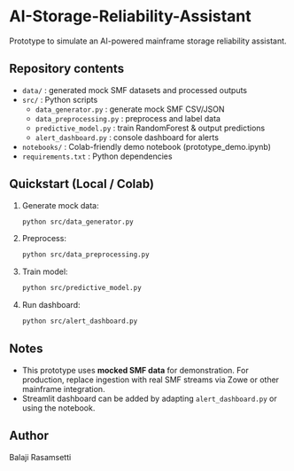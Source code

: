 # AI-Storage-Reliability-Assistant

Prototype to simulate an AI-powered mainframe storage reliability assistant.

## Repository contents
- `data/` : generated mock SMF datasets and processed outputs
- `src/`  : Python scripts
  - `data_generator.py` : generate mock SMF CSV/JSON
  - `data_preprocessing.py` : preprocess and label data
  - `predictive_model.py` : train RandomForest & output predictions
  - `alert_dashboard.py` : console dashboard for alerts
- `notebooks/` : Colab-friendly demo notebook (prototype_demo.ipynb)
- `requirements.txt` : Python dependencies

## Quickstart (Local / Colab)
1. Generate mock data:
   ```bash
   python src/data_generator.py
   ```
2. Preprocess:
   ```bash
   python src/data_preprocessing.py
   ```
3. Train model:
   ```bash
   python src/predictive_model.py
   ```
4. Run dashboard:
   ```bash
   python src/alert_dashboard.py
   ```

## Notes
- This prototype uses **mocked SMF data** for demonstration. For production, replace ingestion with real SMF streams via Zowe or other mainframe integration.
- Streamlit dashboard can be added by adapting `alert_dashboard.py` or using the notebook.

## Author
Balaji Rasamsetti
